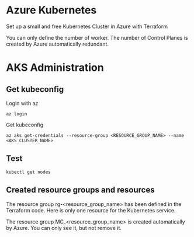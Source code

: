 # Azure Kubernetes
Set up a small and free Kubernetes Cluster in Azure with Terraform

You can only define the number of worker. The number of Control Planes is created by Azure automatically redundant.

# AKS Administration
## Get kubeconfig
Login with az

    az login

Get kubeconfig

    az aks get-credentials --resource-group <RESOURCE_GROUP_NAME> --name <AKS_CLUSTER_NAME>

## Test

    kubectl get nodes

## Created resource groups and resources

The resource group rg-<resource_group_name> has been defined in the Terraform code. Here is only one resource for the Kubernetes service.

The resource group MC_<resource_group_name>_<AKS-Name>_<Region> is created automatically by Azure. You can only see it, but not remove it.





